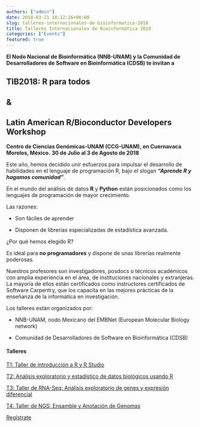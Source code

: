 ```yaml
---
authors: ["admin"]
date: 2018-03-21 18:12:26+00:00
slug: talleres-internacionales-de-bioinformatica-2018
title: Talleres Internacionales de Bioinformática 2018
categories: ["Events"]
featured: true
---
```


**El Nodo Nacional de Bioinformática (NNB-UNAM) y la Comunidad de Desarrolladores de Software en Bioinformática (CDSB) te invitan a**


## TIB2018: R para todos
## &
## Latin American R/Bioconductor Developers Workshop




**Centro de Ciencias Genómicas-UNAM (CCG-UNAM), en Cuernavaca Morelos, México.**
**30 de Julio al 3 de Agosto de 2018**


Este año, hemos decidido unir esfuerzos para impulsar el desarrollo de habilidades en el lenguaje de programación R, bajo el slogan **_“Aprende R y hagamos comunidad”_**.

En el mundo del análisis de datos **R** y **Python** están posicionados como los lenguajes de programación de mayor crecimiento.

Las razones:



 	
  * Son fáciles de aprender

 	
  * Disponen de librerías especializadas de estadística avanzada.


¿Por qué hemos elegido R?

Es ideal para **no programadores** y dispone de unas librerías realmente poderosas.

Nuestros profesores son investigadores, posdocs o técnicos académicos con amplia experiencia en el área, de instituciones nacionales y extranjeras. La mayoría de ellos están certificados como instructores certificados de Software Carpentry, que los capacita en las mejores prácticas de la enseñanza de la informática en investigación.

Los talleres están organizados por:



 	
  * NNB-UNAM, nodo Mexicano del EMBNet (European Molecular Biology network)

 	
  * Comunidad de Desarrolladores de Software en Bioinformática (CDSB)




#### Talleres


[T1: Taller de introducción a R y R Studio](http://congresos.nnb.unam.mx/TIB2018/t1-taller-de-introduccion-a-r-y-r-studio/)

[T2: Análisis exploratorio y estadístico de datos biológicos usando R](http://congresos.nnb.unam.mx/TIB2018/t2-analisis-exploratorio-y-estadistico-de-datos-biologicos-usando-r/)

[T3: Taller de RNA-Seq: Análisis exploratorio de genes y expresión diferencial](http://congresos.nnb.unam.mx/TIB2018/t3-analisis-exploratorio-de-genes-y-expresion-diferencial/)

[T4: Taller de NGS: Ensamble y Anotación de Genomas](http://congresos.nnb.unam.mx/TIB2018/t4-taller-de-ngs-ensamble-y-anotacion-de-genomas/)

[Regístrate](http://congresos.nnb.unam.mx/TIB2018/registro)
